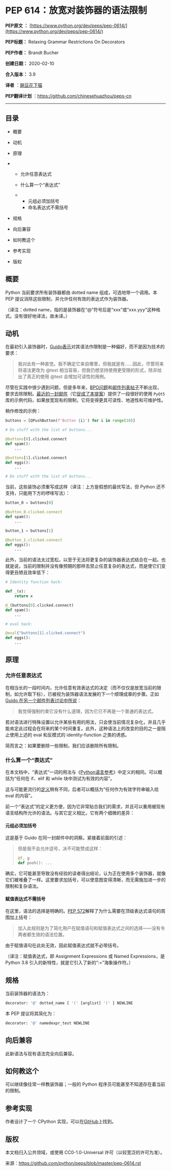 # PEP 614：放宽对装饰器的语法限制

**PEP原文 ：** [https://www.python.org/dev/peps/pep-0614/](https://www.python.org/dev/peps/pep-0614/)

**PEP标题：** Relaxing Grammar Restrictions On Decorators

**PEP作者：** Brandt Bucher

**创建日期：** 2020-02-10

**合入版本：** 3.9

**译者** ：[豌豆花下猫](https://zhuanlan.zhihu.com/pythonCat)

**PEP翻译计划** ：https://github.com/chinesehuazhou/peps-cn

---------------------

## 目录

- 概要

- 动机

- 原理

- - 允许任意表达式

  - 什么算一个“表达式”

  - - 元组必须加括号
    - 命名表达式不需括号

- 规格

- 向后兼容

- 如何教这个

- 参考实现

- 版权

## 概要

Python 当前要求所有装饰器都由 dotted name 组成，可选地带一个调用。本 PEP 提议消除这些限制，并允许任何有效的表达式作为装饰器。

（译注：dotted name，指的是装饰器在“@”符号后是“xxx”或“xxx.yyy”这种格式。没有很好地译法，故未译。）

## 动机

在最初引入装饰器时，[Guido表示](https://mail.python.org/archives/list/python-dev%40python.org/message/P3JD24UFFPZUUDANOAI6GZAPIGY4CVK7)对其语法作限制是一种偏好，而不是因为技术的要求：  

> 我对此有一种直觉。我不确定它来自哪里，但我就是有……因此，尽管将来将语法更改为 @test 相当容易，但我仍想坚持使用更受限的形式，除非给出了真正的使用 @test 会增加可读性的用例。    

尽管在实践中很少遇到问题，但是多年来，[BPO问题](https://bugs.python.org/issue19660)和[邮件列表帖子](https://mail.python.org/archives/list/python-ideas%40python.org/thread/UQOCJH3KOPBP7P3AVNS3OYBGZPR3V2WO/%23CAOXYF4GV76AFJNCYSYMQTBM7CIPPH5M#CAOXYF4GV76AFJNCYSYMQTBM7CIPPH5M)不断出现，要求去除限制。[最近的一封邮件](https://mail.python.org/archives/list/python-ideas%40python.org/thread/WOWD4P323DYDIGUQVWMESDWUG6QOW4MP)（它[促成了本提案](https://mail.python.org/archives/list/python-ideas%40python.org/message/FKE7ZFGUDCU5WVOE2QTD5XGMCNCOMETV)）提供了一段很好的使用 `PyQt5` 库的示例代码，如果放宽现有的限制，它将变得更具可读性、地道性和可维护性。

稍作修改的示例：

```python
buttons = [QPushButton(f'Button {i}') for i in range(10)]

# Do stuff with the list of buttons...

@buttons[0].clicked.connect
def spam():
    ...

@buttons[1].clicked.connect
def eggs():
    ...

# Do stuff with the list of buttons...
```

当前，这些装饰必须重写成这样（译注：上方是假想的最优写法，但 Python 还不支持，只能用下方的啰嗦写法）：

```python
button_0 = buttons[0]

@button_0.clicked.connect
def spam():
    ...

button_1 = buttons[1]

@button_1.clicked.connect
def eggs():
    ...
```

此外，当前的语法太过宽松，以至于无法将更复杂的装饰器表达式结合在一起。也就是说，当前的限制并没有像预期的那样去禁止任意复杂的表达式，而是使它们变得更丑陋且效率低下：

```python
# Identity function hack:

def _(x):
    return x

@_(buttons[0].clicked.connect)
def spam():
    ...

# eval hack:

@eval("buttons[1].clicked.connect")
def eggs():
    ...
```

## 原理

### 允许任意表达式

在相当长的一段时间内，允许任意有效表达式的决定（而不仅仅是放宽当前的限制，如允许取下标），已被视为装饰器语法发展的下一个顺理成章的步骤。正如[Guido 在另一个邮件列表讨论中所说](https://mail.python.org/archives/list/python-ideas%40python.org/message/CAOXYF4GV76AFJNCYSYMQTBM7CIPPH5M)：

> 我觉得强制约束它没有什么道理，因为它已不再是一个普通的表达式。

若对语法进行特殊设置以允许某些有用的用法，只会使当前情况复杂化，并且几乎能肯定此过程会在将来的某个时间重复。此外，这种语法上的改变的目的之一是阻止使用上述的 eval 和反模式的  identity-function 之类的诱惑。    

简而言之：如果要删除一些限制，我们应该删除所有限制。  

### 什么算一个“表达式”

在本文档中，“表达式”一词的用法与《[Python语言参考](https://docs.python.org/3.9/reference/expressions.html%23grammar-token-expression#grammar-token-expression)》中定义的相同。可以概括为“任何在 if、elif 和 while 块中测试为有效的内容”。

这与可能更流行的[定义](https://docs.python.org/3/glossary.html%23term-expression#term-expression)稍有不同，后者可以概括为“任何作为有效字符串输入给 eval 的内容”。       

前一个“表达式”的定义更方便，因为它非常贴合我们的需求，并且可以重用被现有语言结构所允许的语法。与其它定义相比，它有两个细微的差异：

#### 元组必须加括号

这是基于 Guido 在同一封邮件中的洞察。紧接着前面的引述：

> 但是我不会允许逗号，决不可能赞成这样：
>
> ``` python
> @f, g
> def pooh(): ...
> ```

确实，它可能甚至导致没有经验的读者得出结论，认为正在使用多个装饰器，就像它们被堆叠了一样。这里要求加括号，可以使意图变得清晰，而无需施加进一步的限制和复杂语法。

#### 赋值表达式不需括号

在这里，语法的选择是明确的。[PEP 572](https://www.python.org/dev/peps/pep-0572)解释了为什么需要在顶级表达式语句的周围加上括号：

> 加入此规则是为了简化用户在赋值语句和赋值表达式之间的选择——没有令两者都生效的语法位置。

由于赋值语句在此处无效，因此赋值表达式就不必带括号。

（译注：赋值表达式，即 Assignment Expressions 或 Named Expressions，是 Python 3.8 引入的新特性，就是它引入了新的“:=”海象操作符。）

## 规格

当前装饰器的语法为：

```python
decorator: '@' dotted_name [ '(' [arglist] ')' ] NEWLINE
```

本 PEP 提议将其简化为：

```python
decorator: '@' namedexpr_test NEWLINE
```

## 向后兼容

此新语法与现有语法完全向后兼容。

## 如何教这个

可以继续像往常一样教装饰器；一般的 Python 程序员可能甚至不知道存在着当前的限制。

## 参考实现

作者设计了一个 CPython 实现，可以在[GitHub](https://github.com/brandtbucher/cpython/tree/decorators)上找到。 

## 版权

本文档归入公共领域，或使用 CC0-1.0-Universal 许可（以较宽泛的许可为准）。

来源：https://github.com/python/peps/blob/master/pep-0614.rst